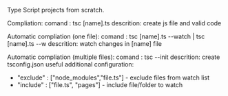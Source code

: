 Type Script projects from scratch.

Compliation:
comand : tsc [name].ts
descrition: create js file and valid code

Automatic compliation (one file):
comand : tsc [name].ts --watch | tsc [name].ts --w
descrition: watch changes in [name] file

Automatic compliation (multiple files):
comand : tsc --init
descrition: create tsconfig.json
useful additional configuration:
* "exclude" : ["node_modules","file.ts"] - exclude files from watch list
* "include" : ["file.ts", "pages"] - include file/folder to watch
